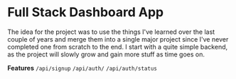 # Full Stack Dashboard App
The idea for the project was to use the things I've learned over the last couple of years and merge them into a single major project since I've never completed one from scratch to the end. I start with a quite simple backend, as the project will slowly grow and gain more stuff as time goes on.

**Features**
`/api/signup`
`/api/auth/`
`/api/auth/status`
